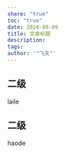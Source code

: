 ```yaml
---
share: "true"
toc: "true"
date: 2024-09-09
title: 文章标题
description: 
tags: 
author: '"飞天"'
---
```



## 二级

laile

## 二级

haode